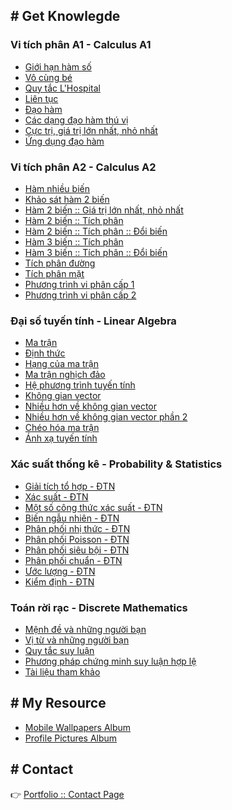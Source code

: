 ## # Get Knowlegde
### Vi tích phân A1 - Calculus A1
- [Giới hạn hàm số](Calculus/A1/limits)
- [Vô cùng bé](Calculus/A1/infinitesimal)
- [Quy tắc L'Hospital](Calculus/A1/l'hospital)
- [Liên tục](Calculus/A1/continuity)
- [Đạo hàm](Calculus/A1/derivative)
- [Các dạng đạo hàm thú vị](Calculus/A1/derivative1)
- [Cực trị, giá trị lớn nhất, nhỏ nhất](Calculus/A1/extreme_minmax)
- [Ứng dụng đạo hàm](Calculus/A1/derivative_in_your_life)

### Vi tích phân A2 - Calculus A2
- [Hàm nhiều biến](Calculus/A2/function_more_args)
- [Khảo sát hàm 2 biến](Calculus/A2/function_2args)
- [Hàm 2 biến :: Giá trị lớn nhất, nhỏ nhất](Calculus/A2/function_2args_minmax)
- [Hàm 2 biến :: Tích phân](Calculus/A2/function_2args_integral)
- [Hàm 2 biến :: Tích phân :: Đổi biến](Calculus/A2/function_2args_integral_var)
- [Hàm 3 biến :: Tích phân](Calculus/A2/function_3args_integral)
- [Hàm 3 biến :: Tích phân :: Đổi biến](Calculus/A2/function_3args_integral_var)
- [Tích phân đường](Calculus/A2/line_integral)
- [Tích phân mặt](Calculus/A2/surface_integral)
- [Phương trình vi phân cấp 1](Calculus/A2/differential_equation_level1)
- [Phương trình vi phân cấp 2](Calculus/A2/differential_equation_level2)

### Đại số tuyến tính - Linear Algebra
- [Ma trận ](LinearAlgebra/matrix)
- [Định thức](LinearAlgebra/determinant)
- [Hạng của ma trận](LinearAlgebra/rank_matrix)
- [Ma trận nghịch đảo](LinearAlgebra/ma-tran-nghich-dao)
- [Hệ phương trình tuyến tính](LinearAlgebra/he-phuong-trinh-tuyen-tinh)
- [Không gian vector](LinearAlgebra/vector_space)
- [Nhiều hơn về không gian vector](LinearAlgebra/more_about_vector_space)
- [Nhiều hơn về không gian vector phần 2](LinearAlgebra/more_about_vector_space_2)
- [Chéo hóa ma trận](LinearAlgebra/matrix_diagonalization)
- [Ánh xạ tuyến tính](LinearAlgebra/linear_mapping)

### Xác suất thống kê - Probability & Statistics
- [Giải tích tổ hợp - ĐTN](ProbabilityStatistics/combinatory)
- [Xác suất - ĐTN](ProbabilityStatistics/probability)
- [Một số công thức xác suất - ĐTN](ProbabilityStatistics/probability_form)
- [Biến ngẫu nhiên - ĐTN](ProbabilityStatistics/random_variables)
- [Phân phối nhị thức - ĐTN](ProbabilityStatistics/binomial_distribution)
- [Phân phối Poisson - ĐTN](ProbabilityStatistics/poisson_distribution)
- [Phân phối siêu bội - ĐTN](ProbabilityStatistics/hypergeometric_distribution)
- [Phân phối chuẩn - ĐTN](ProbabilityStatistics/normal_distribution)
- [Ước lượng - ĐTN](ProbabilityStatistics/estimation)
- [Kiểm định - ĐTN](ProbabilityStatistics/hypothesis_testing)

### Toán rời rạc - Discrete Mathematics
- [Mệnh đề và những người bạn](DiscreteMathematics/propositions)
- [Vị từ và những người bạn](DiscreteMathematics/predicates)
- [Quy tắc suy luận](DiscreteMathematics/rules_of_inference)
- [Phương pháp chứng minh suy luận hợp lệ](DiscreteMathematics/proofs)
- [Tài liệu tham khảo](DiscreteMathematics/references)

<!-- ## # Test your knowledge online free
Chỉ cần nhập tên của bạn và bắt đầu kiểm tra!

### Programming Knowledge
- [Introduction of Programming Language [12:09, 08/02/2019]](https://testmoz.com/1965349)

### Mathematics Knowledge
- [Giải tích tổ hợp - Làm quen [20:54, 07/01/2019]](https://testmoz.com/1966791) -->

## # My Resource
- [Mobile Wallpapers Album](https://photos.app.goo.gl/VJWwfqSSizBuUmsp6)
- [Profile Pictures Album](https://photos.app.goo.gl/4hCtxLkckUwtGdbP8)

## # Contact
:point_right: [Portfolio :: Contact Page ](https://taiprogramer.github.io/contact)
